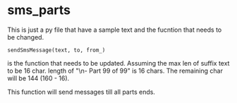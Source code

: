 # sms_parts
This is just a py file that have a sample text and the fucntion that needs to be changed.

```
sendSmsMessage(text, to, from_)
```
is the function that needs to be updated.
Assuming the max len of suffix text to be 16 char. length of "\n- Part 99 of 99" is 16 chars.
The remaining char will be 144 (160 - 16).

This function will send messages till all parts ends.
